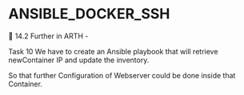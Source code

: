 # ANSIBLE_DOCKER_SSH


🔰 14.2 Further in ARTH -

Task 10 We have to create an Ansible playbook that will retrieve newContainer IP and update the inventory.

So that further Configuration of Webserver could be done inside that Container.


